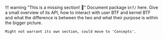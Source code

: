 !!! warning "This is a missing section! :construction:"
    Document package `btf/` here. Give a small overview of its API, how to
    interact with user BTF and kernel BTF and what the difference is between
    the two and what their purpose is within the bigger picture.

    Might not warrant its own section, could move to 'Concepts'.
